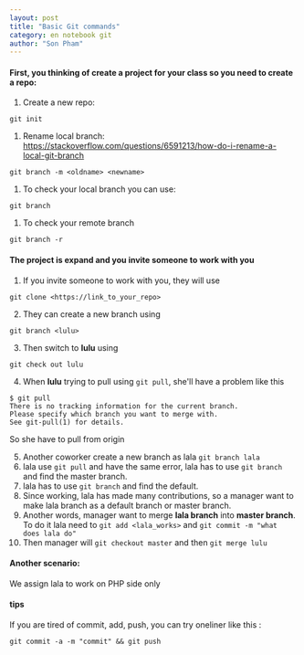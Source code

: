 ```yaml
---
layout: post
title: "Basic Git commands"
category: en notebook git
author: "Son Pham"
---
```


#### First, you thinking of create a project for your class so you need to create a repo:  

1.  Create a new repo:  
``` 
git init
```

1.  Rename local branch:  
   https://stackoverflow.com/questions/6591213/how-do-i-rename-a-local-git-branch  
```
git branch -m <oldname> <newname>
```
1.  To check your local branch you can use:  
```
git branch
```

1.  To check your remote branch  
```
git branch -r
```

#### The project is expand and you invite someone to work with you  

1.  If you invite someone to work with you, they will use  

`git clone <https://link_to_your_repo>`

2.  They can create a new branch using  

`git branch <lulu>`

3.  Then switch to **lulu** using  

`git check out lulu`

4.  When **lulu** trying to pull using `git pull`,  she'll have a problem like this  

```
$ git pull
There is no tracking information for the current branch.
Please specify which branch you want to merge with.
See git-pull(1) for details.
```

So she have to pull from origin

5.  Another coworker create a new branch as lala `git branch lala`  
6.  lala  use `git pull` and have the same error, lala has to use `git branch` and find the master branch.  
7.  lala has to use `git branch` and find the default.  
8.  Since working, lala has made many contributions, so a manager want to make lala branch as a default branch or master branch.  
9.  Another words, manager want to merge **lala branch** into **master branch**. To do it lala need to `git add <lala_works>` and `git commit -m "what does lala do"`   
10.  Then manager will `git checkout master` and then `git merge lulu`  

#### Another scenario:  

We assign lala  to work on PHP side only  

#### tips  

If you are tired of commit, add, push, you can try oneliner like this :  
```
git commit -a -m "commit" && git push
```
